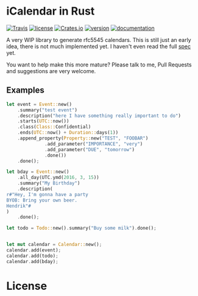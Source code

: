 # iCalendar in Rust

[![Travis](https://img.shields.io/travis/hoodie/icalendar-rs.svg)](https://travis-ci.org/hoodie/icalendar-rs/)
[![license](https://img.shields.io/crates/l/icalendar.svg)](https://crates.io/crates/icalendar/)
[![Crates.io](https://img.shields.io/crates/d/icalendar.svg)](https://crates.io/crates/icalendar)
[![version](https://img.shields.io/crates/v/icalendar.svg)](https://crates.io/crates/icalendar/)
[![documentation](https://docs.rs/icalendar/badge.svg)](https://docs.rs/icalendar/)

A very WIP library to generate rfc5545 calendars.
This is still just an early idea, there is not much implemented yet.
I haven't even read the full [spec](http://tools.ietf.org/html/rfc5545) yet.

You want to help make this more mature? Please talk to me, Pull Requests and suggestions are very welcome.

## Examples

```rust
let event = Event::new()
    .summary("test event")
    .description("here I have something really important to do")
    .starts(UTC::now())
    .class(Class::Confidential)
    .ends(UTC::now() + Duration::days(1))
    .append_property(Property::new("TEST", "FOOBAR")
              .add_parameter("IMPORTANCE", "very")
              .add_parameter("DUE", "tomorrow")
              .done())
    .done();

let bday = Event::new()
    .all_day(UTC.ymd(2016, 3, 15))
    .summary("My Birthday")
    .description(
r#"Hey, I'm gonna have a party
BYOB: Bring your own beer.
Hendrik"#
)
    .done();

let todo = Todo::new().summary("Buy some milk").done();


let mut calendar = Calendar::new();
calendar.add(event);
calendar.add(todo);
calendar.add(bday);
```

# License

